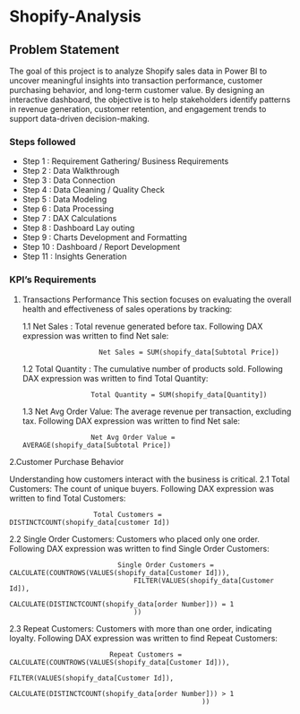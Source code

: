 # Shopify-Analysis

## Problem Statement

The goal of this project is to analyze Shopify sales data in Power BI to uncover meaningful insights into transaction performance, customer purchasing behavior, and long-term customer value. By designing an interactive dashboard, the objective is to help stakeholders identify patterns in revenue generation, customer retention, and engagement trends to support data-driven decision-making.

### Steps followed 

- Step 1  : Requirement Gathering/ Business Requirements
- Step 2  : Data Walkthrough
- Step 3  : Data Connection
- Step 4  : Data Cleaning / Quality Check
- Step 5  : Data Modeling
- Step 6  : Data Processing
- Step 7  : DAX Calculations
- Step 8  : Dashboard Lay outing
- Step 9  : Charts Development and Formatting
- Step 10 : Dashboard / Report Development
- Step 11 : Insights Generation

### KPI’s Requirements

1. Transactions Performance
This section focuses on evaluating the overall health and effectiveness of sales operations by tracking:

    1.1 Net Sales : Total revenue generated before tax.
                      Following DAX expression was written to find Net sale:

                          Net Sales = SUM(shopify_data[Subtotal Price])
                           
   1.2 Total Quantity : The cumulative number of products sold.
                      Following DAX expression was written to find Total Quantity:

                        Total Quantity = SUM(shopify_data[Quantity])
   1.3 Net Avg Order Value: The average revenue per transaction, excluding tax.
                           Following DAX expression was written to find Net sale:

                        Net Avg Order Value = AVERAGE(shopify_data[Subtotal Price])
2.Customer Purchase Behavior

Understanding how customers interact with the business is critical.
    2.1 Total Customers: The count of unique buyers.
                         Following DAX expression was written to find Total Customers:

                         Total Customers = DISTINCTCOUNT(shopify_data[customer Id])
   2.2 Single Order Customers: Customers who placed only one order.
                               Following DAX expression was written to find Single Order Customers:

                               Single Order Customers = CALCULATE(COUNTROWS(VALUES(shopify_data[Customer Id])),
                                   FILTER(VALUES(shopify_data[Customer Id]),
                                       CALCULATE(DISTINCTCOUNT(shopify_data[order Number])) = 1
                                   ))

   2.3 Repeat Customers: Customers with more than one order, indicating loyalty.
                        Following DAX expression was written to find Repeat Customers:

                         
                             Repeat Customers = CALCULATE(COUNTROWS(VALUES(shopify_data[Customer Id])),
                                                   FILTER(VALUES(shopify_data[Customer Id]),
                                                       CALCULATE(DISTINCTCOUNT(shopify_data[order Number])) > 1
                                                    ))







                               
                 
   
